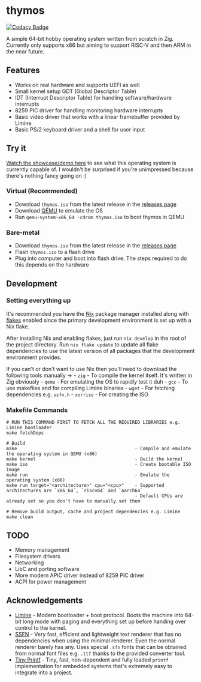 # thymos

[![Codacy Badge](https://api.codacy.com/project/badge/Grade/045cb34d2fb94cdbab8fca64809e9259)](https://app.codacy.com/gh/thymea/thymos?utm_source=github.com&utm_medium=referral&utm_content=thymea/thymos&utm_campaign=Badge_Grade)

A simple 64-bit hobby operating system written from scratch in Zig. Currently only supports x86 but aiming to support RISC-V and
then ARM in the near future.

## Features
- Works on real hardware and supports UEFI as well
- Small kernel setup GDT (Global Descriptor Table)
- IDT (Interrupt Descriptor Table) for handling software/hardware interrupts
- 8259 PIC driver for handling monitoring hardware interrupts
- Basic video driver that works with a linear framebuffer provided by Limine
- Basic PS/2 keyboard driver and a shell for user input

## Try it
[Watch the showcase/demo here](https://video.hardlimit.com/w/2PxYCaSEbWVUaoYZAronmH) to see what this operating system is currently
capable of. I wouldn't be surprised if you're unimpressed because there's nothing fancy going on :)

### Virtual (Recommended)
- Download `thymos.iso` from the latest release in the [releases page](https://github.com/thymea/thymos/releases)
- Download [QEMU](https://www.qemu.org/download/) to emulate the OS
- Run `qemu-system-x86_64 -cdrom thymos.iso` to boot thymos in QEMU

### Bare-metal
- Download `thymos.iso` from the latest release in the [releases page](https://github.com/thymea/thymos/releases)
- Flash `thymos.iso` to a flash drive
- Plug into computer and boot into flash drive. The steps required to do this depends on the hardware

## Development
### Setting everything up
It's recommended you have the [Nix](https://nixos.org/download/) package manager installed along with [flakes](https://nixos.wiki/wiki/Flakes)
enabled since the primary development environment is set up with a Nix flake.

After installing Nix and enabling flakes, just run `nix develop` in the root of the project directory. Run `nix flake update` to update all
flake dependencies to use the latest version of all packages that the development environment provides.

If you can't or don't want to use Nix then you'll need to download the following tools manually ->
    - `zig` - To compile the kernel itself. It's written in Zig obviously
    - `qemu` - For emulating the OS to rapidly test it duh
    - `gcc` - To use makefiles and for compiling Limine binaries
    - `wget` - For fetching dependencies e.g. `ssfn.h`
    - `xorriso` - For creating the ISO

### Makefile Commands
```shell
# RUN THIS COMMAND FIRST TO FETCH ALL THE REQUIRED LIBRARIES e.g. Limine bootloader
make fetchDeps

# Build
make                                            - Compile and emulate the operating system in QEMU (x86)
make kernel                                     - Build the kernel
make iso                                        - Create bootable ISO image
make run                                        - Emulate the operating system (x86)
make run target="<architecture>" cpu="<cpu>"    - Supported architectures are `x86_64`, `riscv64` and `aarch64`
                                                - Default CPUs are already set so you don't have to manually set them

# Remove build output, cache and project dependencies e.g. Limine
make clean
```

## TODO
- Memory management
- Filesystem drivers
- Networking
- LibC and porting software
- More modern APIC driver instead of 8259 PIC driver
- ACPI for power management

## Acknowledgements
- [Limine](https://codeberg.org/Limine/Limine/) - Modern bootloader + boot protocol. Boots the machine into 64-bit long mode
with paging and everything set up before handing over control to the kernel.
- [SSFN](https://gitlab.com/bztsrc/scalable-font2/) - Very fast, efficient and lightweight text renderer that has no
dependencies when using the minimal renderer. Even the normal renderer barely has any. Uses special `.sfn` fonts that
can be obtained from normal font files e.g. `.ttf` thanks to the provided converter tool.
- [Tiny Printf](https://github.com/mpaland/printf) - Tiny, fast, non-dependent and fully loaded `printf` implementation
for embedded systems that's extremely easy to integrate into a project.
